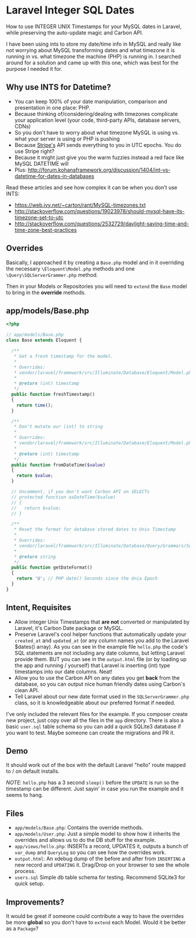 Laravel Integer SQL Dates
=========================

How to use INTEGER UNIX Timestamps for your MySQL dates in Laravel, while preserving the auto-update magic and Carbon API.

I have been using ints to store my date/time info in MySQL and really like not worrying about MySQL transforming dates and what timezone it is running in vs. what timezone the machine (PHP) is running in. I searched around for a solution and came up with this one, which was best for the purpose I needed it for.

## Why use INTS for Datetime?

  * You can keep 100% of your date manipulation, comparison and presentation in one place: PHP.
  * Because thinking of/considering/dealing with timezones complicate your application level (your code, third-party APIs, database servers, CDNs)
  * So you don't have to worry about what timezone MySQL is using vs. what your server is using or PHP is pushing
  * Because [Stripe's](http://www.stripe.com/) API sends everything to you in UTC epochs. You do use Stripe right?
  * Because it might just give you the warm fuzzies instead a red face like MySQL DATETIME will
  * Plus: http://forum.kohanaframework.org/discussion/1404/int-vs-datetime-for-dates-in-databases


Read these articles and see how complex it can be when you don't use INTS:

  * https://web.ivy.net/~carton/rant/MySQL-timezones.txt
  * http://stackoverflow.com/questions/19023978/should-mysql-have-its-timezone-set-to-utc
  * http://stackoverflow.com/questions/2532729/daylight-saving-time-and-time-zone-best-practices

## Overrides

Basically, I approached it by creating a `Base.php` model and in it overriding the necessary `\Eloquent\Model.php` methods and one `\Query\SQLServerGrammer.php` method.

Then in your Models or Repositories you will need to `extend` the `Base` model to bring in the __override__ methods.

## app/models/Base.php
```php
<?php

// app/models/Base.php
class Base extends Eloquent {

  /**
   * Get a fresh timestamp for the model.
   *
   * Overrides:
   * vendor/laravel/framework/src/Illuminate/Database/Eloquent/Model.php
   *
   * @return (int) timestamp
   */
  public function freshTimestamp()
  {
    return time();
  }

  /**
   * Don't mutate our (int) to string
   *
   * Overrides:
   * vendor/laravel/framework/src/Illuminate/Database/Eloquent/Model.php
   *
   * @return (int) timestamp
   */
  public function fromDateTime($value)
  {
    return $value;
  }

  // Uncomment, if you don't want Carbon API on SELECTs
  // protected function asDateTime($value)
  // {
  //   return $value;
  // }

  /**
   * Reset the format for database stored dates to Unix Timestamp
   *
   * Overrides:
   * vendor/laravel/framework/src/Illuminate/Database/Query/Grammars/SqlServerGrammar.php
   *
   * @return string
   */
  public function getDateFormat()
  {
    return 'U'; // PHP date() Seconds since the Unix Epoch
  }
}
```

## Intent, Requisites

  * Allow integer Unix Timestamps that __are not__ converted or manipulated by Laravel, it's Carbon Date package or MySQL.
  * Preserve Laravel's cool helper functions that automatically update your `created_at` and `updated_at` (or any column names you add to the Laravel $dates() array). As you can see in the example file `hello.php` the code's SQL statements are not including any date columns, but letting Laravel provide them. BUT you can see in the `output.html` file (or by loading up the app and running / yourself) that Laravel is inserting (int) type timestamps into our date columns. Neat!
  * Allow you to use the Carbon API on any dates you get __back__ from the database, so you can output nice human friendly dates using Carbon's clean API.
  * Tell Laravel about our new date format used in the `SQLServerGrammer.php` class, so it is knowledgeable about our preferred format if needed.

I've only included the relevant files for the example. If you composer create new project, just copy over all the files in the `app` directory. There is also a basic `user.sql` table schema so you can add a quick SQLite3 database if you want to test. Maybe someone can create the migrations and PR it.

## Demo

It should work out of the box with the default Laravel "hello" route mapped to / on default installs.

_NOTE_: `hello.php` has a 3 second `sleep()` before the `UPDATE` is run so the timestamp can be different. Just sayin' in case you run the example and it seems to hang.

## Files

  * `app/models/Base.php`: Contains the override methods.
  * `app/models/User.php`: Just a simple model to show how it inherits the overrides and allows us to do the DB stuff for the example.
  * `app/views/hello.php`: INSERTs a record, UPDATES it, outputs a bunch of `var_dump` and `QueryLog` so you can see how the overrides work.
  * `output.html`: An xdebug dump of the before and after from `INSERTING` a new record and `UPDATING` it. Drag/Drop on your browser to see the whole process.
  * `users.sql` Simple db table schema for testing. Recommend SQLite3 for quick setup.

## Improvements?

It would be great if someone could contribute a way to have the overrides be more __global__ so you don't have to `extend` each Model. Would it be better as a `Package`?
